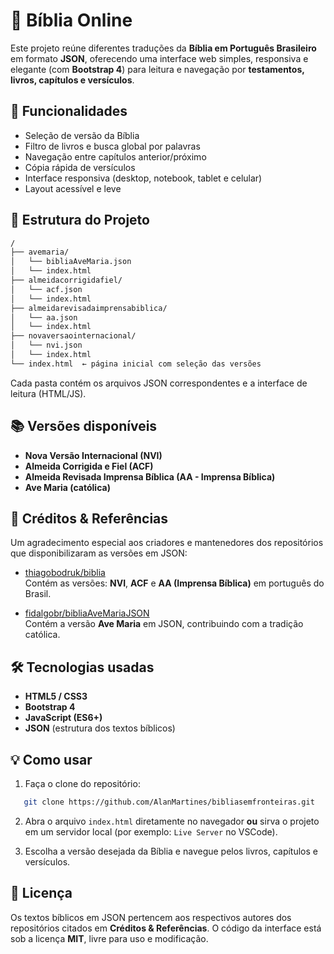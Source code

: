# 📖 Bíblia Online

Este projeto reúne diferentes traduções da **Bíblia em Português Brasileiro** em formato **JSON**, oferecendo uma interface web simples, responsiva e elegante (com **Bootstrap 4**) para leitura e navegação por **testamentos, livros, capítulos e versículos**.

## 🚀 Funcionalidades

- Seleção de versão da Bíblia
- Filtro de livros e busca global por palavras
- Navegação entre capítulos anterior/próximo
- Cópia rápida de versículos
- Interface responsiva (desktop, notebook, tablet e celular)
- Layout acessível e leve

## 📂 Estrutura do Projeto

```sh
/
├── avemaria/
│   └── bibliaAveMaria.json
│   └── index.html
├── almeidacorrigidafiel/
│   └── acf.json
│   └── index.html
├── almeidarevisadaimprensabiblica/
│   └── aa.json
│   └── index.html
├── novaversaointernacional/
│   └── nvi.json
│   └── index.html
└── index.html  ← página inicial com seleção das versões
```

Cada pasta contém os arquivos JSON correspondentes e a interface de leitura (HTML/JS).

## 📚 Versões disponíveis

- **Nova Versão Internacional (NVI)**
- **Almeida Corrigida e Fiel (ACF)**
- **Almeida Revisada Imprensa Bíblica (AA - Imprensa Bíblica)**
- **Ave Maria (católica)**

## 🙌 Créditos & Referências

Um agradecimento especial aos criadores e mantenedores dos repositórios que disponibilizaram as versões em JSON:

- [thiagobodruk/biblia](https://github.com/thiagobodruk/biblia)  
  Contém as versões: **NVI**, **ACF** e **AA (Imprensa Bíblica)** em português do Brasil.  

- [fidalgobr/bibliaAveMariaJSON](https://github.com/fidalgobr/bibliaAveMariaJSON)  
  Contém a versão **Ave Maria** em JSON, contribuindo com a tradição católica.  

## 🛠️ Tecnologias usadas

- **HTML5 / CSS3**
- **Bootstrap 4**
- **JavaScript (ES6+)**
- **JSON** (estrutura dos textos bíblicos)

## 💡 Como usar

1. Faça o clone do repositório:
```sh
   git clone https://github.com/AlanMartines/bibliasemfronteiras.git
````

2. Abra o arquivo `index.html` diretamente no navegador **ou** sirva o projeto em um servidor local (por exemplo: `Live Server` no VSCode).

3. Escolha a versão desejada da Bíblia e navegue pelos livros, capítulos e versículos.

## 📜 Licença

Os textos bíblicos em JSON pertencem aos respectivos autores dos repositórios citados em **Créditos & Referências**.
O código da interface está sob a licença **MIT**, livre para uso e modificação.
